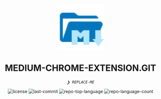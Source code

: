 <p align="center">
    <img src="https://raw.githubusercontent.com/PKief/vscode-material-icon-theme/ec559a9f6bfd399b82bb44393651661b08aaf7ba/icons/folder-markdown-open.svg" align="center" width="30%">
</p>
<p align="center"><h1 align="center">MEDIUM-CHROME-EXTENSION.GIT</h1></p>
<p align="center">
	<em><code>❯ REPLACE-ME</code></em>
</p>
<p align="center">
	<img src="https://img.shields.io/github/license/LacTQuan/medium-chrome-extension.git?style=default&logo=opensourceinitiative&logoColor=white&color=0080ff" alt="license">
	<img src="https://img.shields.io/github/last-commit/LacTQuan/medium-chrome-extension.git?style=default&logo=git&logoColor=white&color=0080ff" alt="last-commit">
	<img src="https://img.shields.io/github/languages/top/LacTQuan/medium-chrome-extension.git?style=default&color=0080ff" alt="repo-top-language">
	<img src="https://img.shields.io/github/languages/count/LacTQuan/medium-chrome-extension.git?style=default&color=0080ff" alt="repo-language-count">
</p>
<p align="center"><!-- default option, no dependency badges. -->
</p>
<p align="center">
	<!-- default option, no dependency badges. -->
</p>
<br>